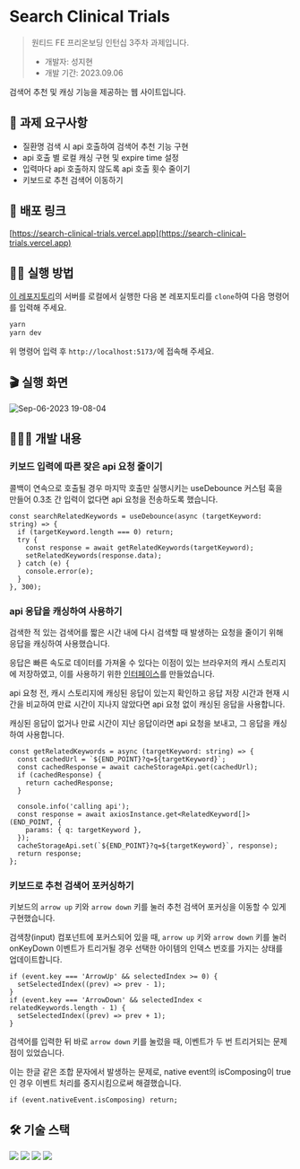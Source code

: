 # Search Clinical Trials

> 원티드 FE 프리온보딩 인턴십 3주차 과제입니다.
>
> - 개발자: 성지현
> - 개발 기간: 2023.09.06

검색어 추천 및 캐싱 기능을 제공하는 웹 사이트입니다.

## 📄 과제 요구사항

- 질환명 검색 시 api 호출하여 검색어 추천 기능 구현
- api 호출 별 로컬 캐싱 구현 및 expire time 설정
- 입력마다 api 호출하지 않도록 api 호출 횟수 줄이기
- 키보드로 추천 검색어 이동하기

## 🔗 배포 링크

[https://search-clinical-trials.vercel.app](https://search-clinical-trials.vercel.app)

## 🏃‍♂️ 실행 방법

[이 레포지토리](https://github.com/walking-sunset/assignment-api)의 서버를 로컬에서 실행한 다음 본 레포지토리를 `clone`하여 다음 명령어를 입력해 주세요.

```bash
yarn
yarn dev
```

위 명령어 입력 후 `http://localhost:5173/`에 접속해 주세요.

## 🎬 실행 화면

![Sep-06-2023 19-08-04](https://github.com/jhsung23/search-clinical-trials/assets/69228045/2e14a540-d8cb-476a-8303-29985c157b6f)

## 🧑🏻‍💻 개발 내용

### 키보드 입력에 따른 잦은 api 요청 줄이기

콜백이 연속으로 호출될 경우 마지막 호출만 실행시키는 useDebounce 커스텀 훅을 만들어 0.3초 간 입력이 없다면 api 요청을 전송하도록 했습니다.

```tsx
const searchRelatedKeywords = useDebounce(async (targetKeyword: string) => {
  if (targetKeyword.length === 0) return;
  try {
    const response = await getRelatedKeywords(targetKeyword);
    setRelatedKeywords(response.data);
  } catch (e) {
    console.error(e);
  }
}, 300);
```

### api 응답을 캐싱하여 사용하기

검색한 적 있는 검색어를 짧은 시간 내에 다시 검색할 때 발생하는 요청을 줄이기 위해 응답을 캐싱하여 사용했습니다.

응답은 빠른 속도로 데이터를 가져올 수 있다는 이점이 있는 브라우저의 캐시 스토리지에 저장하였고, 이를 사용하기 위한 [인터페이스](https://github.com/jhsung23/search-clinical-trials/blob/main/src/apis/CacheStorageAPI.ts)를 만들었습니다.

api 요청 전, 캐시 스토리지에 캐싱된 응답이 있는지 확인하고 응답 저장 시간과 현재 시간을 비교하여 만료 시간이 지나지 않았다면 api 요청 없이 캐싱된 응답을 사용합니다.

캐싱된 응답이 없거나 만료 시간이 지난 응답이라면 api 요청을 보내고, 그 응답을 캐싱하여 사용합니다.

```tsx
const getRelatedKeywords = async (targetKeyword: string) => {
  const cachedUrl = `${END_POINT}?q=${targetKeyword}`;
  const cachedResponse = await cacheStorageApi.get(cachedUrl);
  if (cachedResponse) {
    return cachedResponse;
  }

  console.info('calling api');
  const response = await axiosInstance.get<RelatedKeyword[]>(END_POINT, {
    params: { q: targetKeyword },
  });
  cacheStorageApi.set(`${END_POINT}?q=${targetKeyword}`, response);
  return response;
};
```

### 키보드로 추천 검색어 포커싱하기

키보드의 `arrow up` 키와 `arrow down` 키를 눌러 추천 검색어 포커싱을 이동할 수 있게 구현했습니다.

검색창(input) 컴포넌트에 포커스되어 있을 때, `arrow up` 키와 `arrow down` 키를 눌러 onKeyDown 이벤트가 트리거될 경우 선택한 아이템의 인덱스 번호를 가지는 상태를 업데이트합니다.

```tsx
if (event.key === 'ArrowUp' && selectedIndex >= 0) {
  setSelectedIndex((prev) => prev - 1);
}
if (event.key === 'ArrowDown' && selectedIndex < relatedKeywords.length - 1) {
  setSelectedIndex((prev) => prev + 1);
}
```

검색어를 입력한 뒤 바로 `arrow down` 키를 눌렀을 때, 이벤트가 두 번 트리거되는 문제점이 있었습니다.

이는 한글 같은 조합 문자에서 발생하는 문제로, native event의 isComposing이 true인 경우 이벤트 처리를 중지시킴으로써 해결했습니다.

```tsx
if (event.nativeEvent.isComposing) return;
```

## 🛠️ 기술 스택

<div>
  <img src="https://img.shields.io/badge/react-61DAFB?style=flat&logo=react&logoColor=white">
  <img src="https://img.shields.io/badge/typescript-3178C6?style=flat&logo=typescript&logoColor=white">
  <img src="https://img.shields.io/badge/styled components-DB7093?style=flat&logo=styledcomponents&logoColor=white">
  <img src="https://img.shields.io/badge/axios-5A29E4?style=flat&logo=axios&logoColor=white">
</div>
